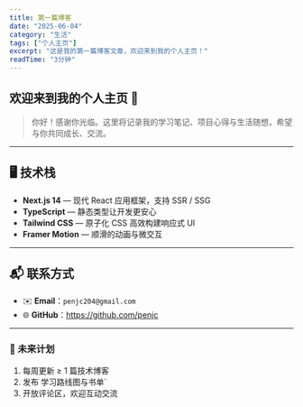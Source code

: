 ```yaml
---
title: 第一篇博客
date: "2025-06-04"
category: "生活"
tags: ["个人主页"]
excerpt: "这是我的第一篇博客文章，欢迎来到我的个人主页！"
readTime: "3分钟"
---
```

## 欢迎来到我的个人主页 👋

> 你好！感谢你光临。这里将记录我的学习笔记、项目心得与生活随想，希望与你共同成长、交流。

---

## 🖥️ 技术栈

- **Next.js 14** — 现代 React 应用框架，支持 SSR / SSG
- **TypeScript** — 静态类型让开发更安心
- **Tailwind CSS** — 原子化 CSS 高效构建响应式 UI
- **Framer Motion** — 顺滑的动画与微交互

---

## 📬 联系方式

- ✉️ **Email**：`penjc204@gmail.com`
- 🌐 **GitHub**：<https://github.com/penjc>

---

### 🔭 未来计划

1. 每周更新 ≥ 1 篇技术博客  
2. 发布 学习路线图与书单`
3. 开放评论区，欢迎互动交流  

